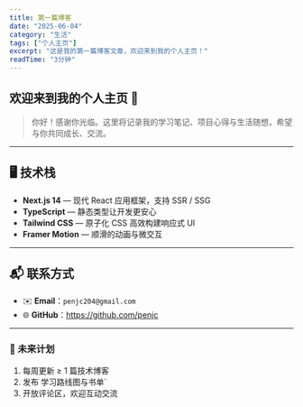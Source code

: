 ```yaml
---
title: 第一篇博客
date: "2025-06-04"
category: "生活"
tags: ["个人主页"]
excerpt: "这是我的第一篇博客文章，欢迎来到我的个人主页！"
readTime: "3分钟"
---
```

## 欢迎来到我的个人主页 👋

> 你好！感谢你光临。这里将记录我的学习笔记、项目心得与生活随想，希望与你共同成长、交流。

---

## 🖥️ 技术栈

- **Next.js 14** — 现代 React 应用框架，支持 SSR / SSG
- **TypeScript** — 静态类型让开发更安心
- **Tailwind CSS** — 原子化 CSS 高效构建响应式 UI
- **Framer Motion** — 顺滑的动画与微交互

---

## 📬 联系方式

- ✉️ **Email**：`penjc204@gmail.com`
- 🌐 **GitHub**：<https://github.com/penjc>

---

### 🔭 未来计划

1. 每周更新 ≥ 1 篇技术博客  
2. 发布 学习路线图与书单`
3. 开放评论区，欢迎互动交流  

